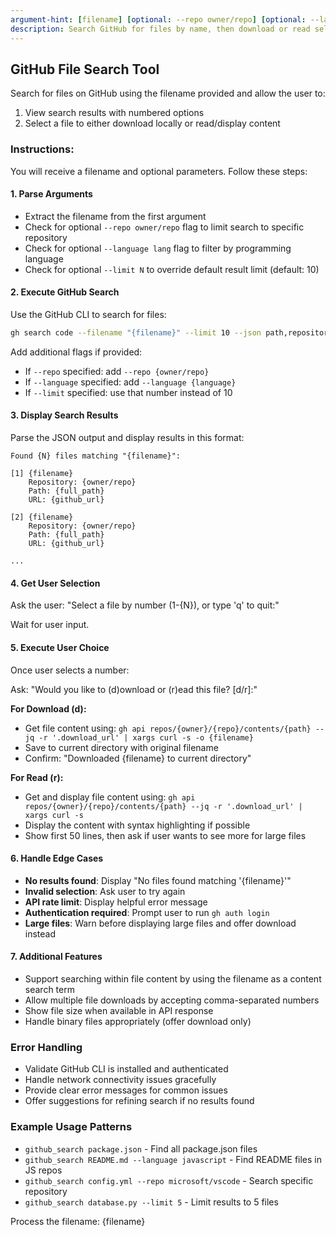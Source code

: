 ```yaml
---
argument-hint: [filename] [optional: --repo owner/repo] [optional: --language lang]
description: Search GitHub for files by name, then download or read selected files
---
```


## GitHub File Search Tool

Search for files on GitHub using the filename provided and allow the user to:
1. View search results with numbered options
2. Select a file to either download locally or read/display content

### Instructions:

You will receive a filename and optional parameters. Follow these steps:

#### 1. Parse Arguments
- Extract the filename from the first argument
- Check for optional `--repo owner/repo` flag to limit search to specific repository  
- Check for optional `--language lang` flag to filter by programming language
- Check for optional `--limit N` to override default result limit (default: 10)

#### 2. Execute GitHub Search
Use the GitHub CLI to search for files:
```bash
gh search code --filename "{filename}" --limit 10 --json path,repository,url,sha
```

Add additional flags if provided:
- If `--repo` specified: add `--repo {owner/repo}`
- If `--language` specified: add `--language {language}`
- If `--limit` specified: use that number instead of 10

#### 3. Display Search Results
Parse the JSON output and display results in this format:
```
Found {N} files matching "{filename}":

[1] {filename} 
    Repository: {owner/repo}
    Path: {full_path}
    URL: {github_url}

[2] {filename}
    Repository: {owner/repo} 
    Path: {full_path}
    URL: {github_url}

...
```

#### 4. Get User Selection
Ask the user: 
"Select a file by number (1-{N}), or type 'q' to quit:"

Wait for user input.

#### 5. Execute User Choice
Once user selects a number:

Ask: "Would you like to (d)ownload or (r)ead this file? [d/r]:"

**For Download (d):**
- Get file content using: `gh api repos/{owner}/{repo}/contents/{path} --jq -r '.download_url' | xargs curl -s -o {filename}`
- Save to current directory with original filename
- Confirm: "Downloaded {filename} to current directory"

**For Read (r):**
- Get and display file content using: `gh api repos/{owner}/{repo}/contents/{path} --jq -r '.download_url' | xargs curl -s`
- Display the content with syntax highlighting if possible
- Show first 50 lines, then ask if user wants to see more for large files

#### 6. Handle Edge Cases
- **No results found**: Display "No files found matching '{filename}'"
- **Invalid selection**: Ask user to try again
- **API rate limit**: Display helpful error message
- **Authentication required**: Prompt user to run `gh auth login`
- **Large files**: Warn before displaying large files and offer download instead

#### 7. Additional Features
- Support searching within file content by using the filename as a content search term
- Allow multiple file downloads by accepting comma-separated numbers
- Show file size when available in API response
- Handle binary files appropriately (offer download only)

### Error Handling
- Validate GitHub CLI is installed and authenticated
- Handle network connectivity issues gracefully
- Provide clear error messages for common issues
- Offer suggestions for refining search if no results found

### Example Usage Patterns
- `github_search package.json` - Find all package.json files
- `github_search README.md --language javascript` - Find README files in JS repos
- `github_search config.yml --repo microsoft/vscode` - Search specific repository
- `github_search database.py --limit 5` - Limit results to 5 files

Process the filename: {filename}
